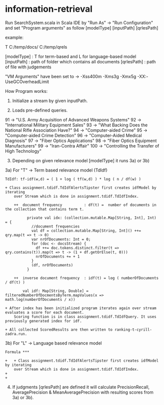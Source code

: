 information-retrieval
=====================

Run SearchSystem.scala in Scala IDE by "Run As" -> "Run Configuration" 
and set "Program arguments"  as follow [modelType] [inputPath] [qrlesPath]

example:

T C:/temp/docs/ C:/temp/qrels

[modelType] : T for term-based and L for language-based model
[inputPath] : path of folder which contains all documents
[qrlesPath] : path of file with judgements

"VM Arguments" have been set to -> -Xss400m -Xms3g -Xmx5g -XX:-UseGCOverheadLimit

How Program works:

1) Initialize a stream by given inputPath.  

2) Loads pre-defined queries.

  91 -> "U.S. Army Acquisition of Advanced Weapons Systems"
  92 -> "International Military Equipment Sales"
  93 -> "What Backing Does the National Rifle Association Have?"
  94 -> "Computer-aided Crime"
  95 -> "Computer-aided Crime Detection"
  96 -> "Computer-Aided Medical Diagnosis"
  97 -> "Fiber Optics Applications"
  98 -> "Fiber Optics Equipment Manufacturers"
  99 -> "Iran-Contra Affair"
  100 -> "Controlling the Transfer of High Technology"

3) Depending on given relevance model [modelType] it runs 3a) or 3b)

3a) For "T" -> Term based relevance model (TdIdf)

	TdIdf: tf-idf(w,d) = ( 1 + log ( tf(w,d) ) * log ( n / df(w) )

	+ Class assignment.tdidf.TdIdfAlertsTipster first creates idfModel by iterating 
		over Stream which is done in assignment.tdidf.TdIdfIndex.
		
		++  document frequency 		  	: df(t) =  number of documents in the collection that contains term t.
			
			  private val idx: (collection.mutable.Map[String, Int], Int) = {
				//document frequencies
				val df = collection.mutable.Map[String, Int]() ++= qry.map(t => t -> 0)
				var nrOfDocuments: Int = 0;
				for (doc <- docsStream) {
				  df ++= doc.tokens.distinct.filter(t => qry.contains(t)).map(t => t -> (1 + df.getOrElse(t, 0)))
				  nrOfDocuments += + 1
				}
				(df, nrOfDocuments)
			  }
			
		++  inverse document frequency 	: idf(t) = log ( numberOfDocuments / df(t) )
		
			val idf: Map[String, Double] = filteredNumberOfDocmentsByTerm.mapValues(x => math.log(numberOfDocuments / x))
			
	+ After index has been initialized program iterates again over stream evaluates a score for each document. 
		Scoring function is in class assignment.tdidf.TdIdfQuery. It uses previously generated index for idf.
		
	+ All collected ScoredResults are then written to ranking-t-cyrill-zadra.run.


3b) For "L" -> Language based relevance model

	Formula *** 

	+ 	+ Class assignment.tdidf.TdIdfAlertsTipster first creates idfModel by iterating 
		over Stream which is done in assignment.tdidf.TdIdfIndex.
	+
	+


4) If judgments [qrlesPath]	are defined it will calculate 
	PrecisionRecall, AveragePrecision & MeanAveragePrecision
	with resulting scores from 3a) or 3b).





